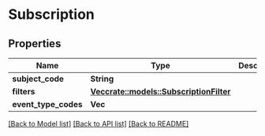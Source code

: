 # Subscription

## Properties

Name | Type | Description | Notes
------------ | ------------- | ------------- | -------------
**subject_code** | **String** |  | 
**filters** | [**Vec<crate::models::SubscriptionFilter>**](SubscriptionFilter.md) |  | 
**event_type_codes** | **Vec<String>** |  | 

[[Back to Model list]](../README.md#documentation-for-models) [[Back to API list]](../README.md#documentation-for-api-endpoints) [[Back to README]](../README.md)



